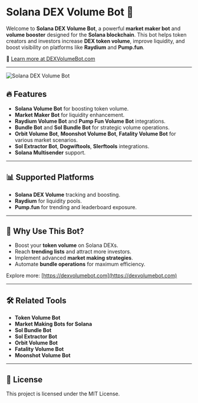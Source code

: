 # Solana DEX Volume Bot 🚀

Welcome to **Solana DEX Volume Bot**, a powerful **market maker bot** and **volume booster** designed for the **Solana blockchain**. This bot helps token creators and investors increase **DEX token volume**, improve liquidity, and boost visibility on platforms like **Raydium** and **Pump.fun**.

🔗 [Learn more at DEXVolumeBot.com](https://dexvolumebot.com/)

---
![Solana DEX Volume Bot](https://i.imgur.com/MkU8fj2.png)


## 🔥 Features

- **Solana Volume Bot** for boosting token volume.
- **Market Maker Bot** for liquidity enhancement.
- **Raydium Volume Bot** and **Pump Fun Volume Bot** integrations.
- **Bundle Bot** and **Sol Bundle Bot** for strategic volume operations.
- **Orbit Volume Bot**, **Moonshot Volume Bot**, **Fatality Volume Bot** for various market scenarios.
- **Sol Extractor Bot**, **Dogwiftools**, **Slerftools** integrations.
- **Solana Multisender** support.

---

## 📊 Supported Platforms

- **Solana DEX Volume** tracking and boosting.
- **Raydium** for liquidity pools.
- **Pump.fun** for trending and leaderboard exposure.

---

## 🎯 Why Use This Bot?

- Boost your **token volume** on Solana DEXs.
- Reach **trending lists** and attract more investors.
- Implement advanced **market making strategies**.
- Automate **bundle operations** for maximum efficiency.

Explore more: [https://dexvolumebot.com](https://dexvolumebot.com)

---

## 🛠️ Related Tools

- **Token Volume Bot**
- **Market Making Bots for Solana**
- **Sol Bundle Bot**
- **Sol Extractor Bot**
- **Orbit Volume Bot**
- **Fatality Volume Bot**
- **Moonshot Volume Bot**

---

## 📜 License

This project is licensed under the MIT License.
